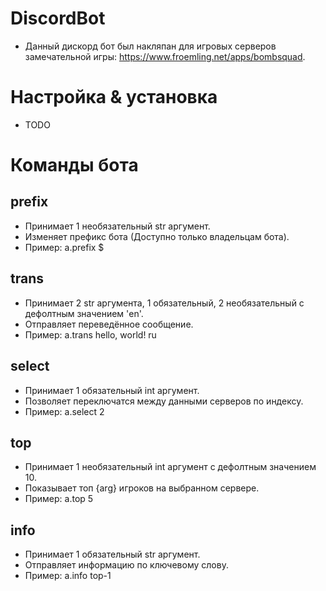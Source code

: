 # DiscordBot
- Данный дискорд бот был накляпан для игровых серверов замечательной игры: https://www.froemling.net/apps/bombsquad.

# Настройка & установка
- TODO

# Команды бота
## prefix
- Принимает 1 необязательный str аргумент.
- Изменяет префикс бота (Доступно только владельцам бота).
- Пример: a.prefix $
## trans
- Принимает 2 str аргумента, 1 обязательный, 2 необязательный с дефолтным значением 'en'.
- Отправляет переведённое сообщение.
- Пример: a.trans hello, world! ru
## select
- Принимает 1 обязательный int аргумент.
- Позволяет переключатся между данными серверов по индексу.
- Пример: a.select 2
## top
- Принимает 1 необязательный int аргумент с дефолтным значением 10.
- Показывает топ {arg} игроков на выбранном сервере.
- Пример: a.top 5
## info
- Принимает 1 обязательный str аргумент.
- Отправляет информацию по ключевому слову.
- Пример: a.info top-1
